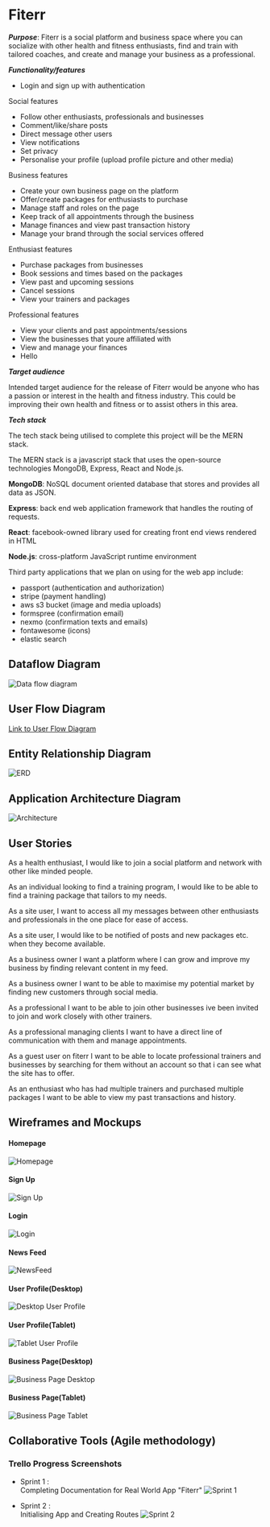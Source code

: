 
# Fiterr



_**Purpose**_: Fiterr is a social platform and business space where you can socialize with other health and fitness enthusiasts, find and train with tailored coaches, and create and manage your business as a professional.

_**Functionality/features**_
* Login and sign up with authentication

Social features
* Follow other enthusiasts, professionals and businesses
* Comment/like/share posts
* Direct message other users
* View notifications
* Set privacy
* Personalise your profile (upload profile picture and other media)

Business features
* Create your own business page on the platform
* Offer/create packages for enthusiasts to purchase
* Manage staff and roles on the page
* Keep track of all appointments through the business
* Manage finances and view past transaction history
* Manage your brand through the social services offered

Enthusiast features
* Purchase packages from businesses
* Book sessions and times based on the packages 
* View past and upcoming sessions
* Cancel sessions
* View your trainers and packages

Professional features
* View your clients and past appointments/sessions
* View the businesses that youre affiliated with
* View and manage your finances
* Hello


_**Target audience**_

Intended target audience for the release of Fiterr would be anyone who has a passion or interest in the health and fitness industry. This could be improving their own health and fitness or to assist others in this area.

_**Tech stack**_

The tech stack being utilised to complete this project will be the MERN stack.

The MERN stack is a javascript stack that uses the open-source technologies MongoDB, Express, React and Node.js.

**MongoDB**: NoSQL document oriented database that stores and provides all data as JSON.

**Express**: back end web application framework that handles the routing of requests.

**React**: facebook-owned library used for creating front end views rendered in HTML

**Node.js**: cross-platform JavaScript runtime environment

Third party applications that we plan on using for the web app include:
* passport (authentication and authorization)
* stripe (payment handling)
* aws s3 bucket (image and media uploads)
* formspree (confirmation email)
* nexmo (confirmation texts and emails)
* fontawesome (icons)
* elastic search

## Dataflow Diagram

![Data flow diagram](https://dl.dropboxusercontent.com/s/oyj066ybdxy4yn0/Screen%20Shot%202019-12-10%20at%206.33.59%20pm.png?dl=0)

## User Flow Diagram

[Link to User Flow Diagram](https://dl.dropboxusercontent.com/s/xiasdltb0w7xlm6/Fiterr%20User%20Flow%20%281%29ss.png?dl=0)

## Entity Relationship Diagram

![ERD](https://dl.dropboxusercontent.com/s/vesxfee680awa1h/Screen%20Shot%202019-12-11%20at%2011.28.12%20am.png?dl=0)

## Application Architecture Diagram

![Architecture](https://dl.dropboxusercontent.com/s/3w2ws4g8zmjp8l9/Screen%20Shot%202019-12-04%20at%2011.26.25%20am.png?dl=0)

## User Stories

As a health enthusiast, I would like to join a social platform and network with other like minded people.

As an individual looking to find a training program, I would like to be able to find a training package that tailors to my needs.

As a site user, I want to access all my messages between other enthusiasts and professionals in the one place for ease of access.

As a site user, I would like to be notified of posts and new packages etc. when they become available.

As a business owner I want a platform where I can grow and improve my business by finding relevant content in my feed.

As a business owner I want to be able to maximise my potential market by finding new customers through social media. 

As a professional I want to be able to join other businesses ive been invited to join and work closely with other trainers. 

As a professional managing clients I want to have a direct line of communication with them and manage appointments.

As a guest user on fiterr I want to be able to locate professional trainers and businesses by searching for them without an account so that i can see what the site has to offer.

As an enthusiast who has had multiple trainers and purchased multiple packages I want to be able to view my past transactions and history.



## Wireframes and Mockups

#### Homepage

![Homepage](https://dl.dropboxusercontent.com/s/ehc8nm9lwvjhbpt/01-homepage.png?dl=0)

#### Sign Up

![Sign Up](https://dl.dropboxusercontent.com/s/i4hxfex70am7wyv/02-signup.png?dl=0)

#### Login

![Login](https://dl.dropboxusercontent.com/s/clvwdabvy4imabc/02-login.png?dl=0)

#### News Feed

![NewsFeed](https://dl.dropboxusercontent.com/s/jjtsu2hc3e5zjn9/04-newsfeed.png?dl=0)

#### User Profile(Desktop)

![Desktop User Profile](https://dl.dropbox.com/s/ix0p5yyddh8y4z3/03.1-user-profile-desktop.png?dl=0)

#### User Profile(Tablet)
![Tablet User Profile](https://dl.dropboxusercontent.com/s/j9i7c4yx6c0jknj/03.2-user-profile-tablet.png?dl=0)

#### Business Page(Desktop)
![Business Page Desktop](https://dl.dropboxusercontent.com/s/5o1ax1gi50h1gdt/05.1-business_page-desktop.png?dl=0)

#### Business Page(Tablet)

![Business Page Tablet](https://dl.dropboxusercontent.com/s/uksmw59nad4oqaa/05.1-business_page-tablet.png?dl=0)

## Collaborative Tools (Agile methodology)

### Trello Progress Screenshots 

* Sprint 1 : <br>
Completing Documentation for Real World App "Fiterr"
![Sprint 1](https://dl.dropboxusercontent.com/s/m6vcotu1dna728m/Screen%20Shot%202019-12-11%20at%2012.05.15%20pm.png?dl=0)

* Sprint 2 : <br>
Initialising App and Creating Routes
![Sprint 2](https://dl.dropboxusercontent.com/s/aschhc8u73vktx4/Screen%20Shot%202019-12-11%20at%202.18.02%20pm.png?dl=0)